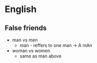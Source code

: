 # English

## False friends

- man vs men
  - man - reffers to one man -> A mAn
- woman vs women
  - same as man above
